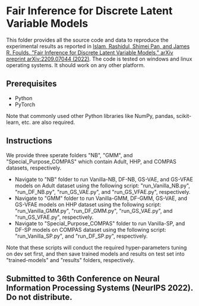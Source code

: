# Fair Inference for Discrete Latent Variable Models

This folder provides all the source code and data to reproduce the experimental results as reported in [Islam, Rashidul, Shimei Pan, and James R. Foulds. "Fair Inference for Discrete Latent Variable Models." arXiv preprint arXiv:2209.07044 (2022)](https://arxiv.org/pdf/2209.07044.pdf). The code is tested on windows and linux operating systems. It should work on any other platform.

## Prerequisites

* Python
* PyTorch

Note that commonly used other Python libraries like NumPy, pandas, scikit-learn, etc. are also required. 

## Instructions

We provide three sperate folders "NB", "GMM", and "Special_Purpose_COMPAS" which contain Adult, HHP, and COMPAS datasets, respectively.
  
* Navigate to "NB" folder to run Vanilla-NB, DF-NB, GS-VAE, and GS-VFAE models on Adult dataset using the following script: "run_Vanilla_NB.py", "run_DF_NB.py", "run_GS_VAE.py", and "run_GS_VFAE.py", respectively.   
* Navigate to "GMM" folder to run Vanilla-GMM, DF-GMM, GS-VAE, and GS-VFAE models on HHP dataset using the following script: "run_Vanilla_GMM.py", "run_DF_GMM.py", "run_GS_VAE.py", and "run_GS_VFAE.py", respectively. 
* Navigate to "Special_Purpose_COMPAS" folder to run Vanilla-SP, and DF-SP models on COMPAS dataset using the following script: "run_Vanilla_SP.py", and "run_DF_SP.py", respectively. 

Note that these scripts will conduct the required hyper-parameters tuning on dev set first, and then save trained models and results on test set into "trained-models" and "results" folders, respectively.   

## Submitted to 36th Conference on Neural Information Processing Systems (NeurIPS 2022). Do not distribute.

